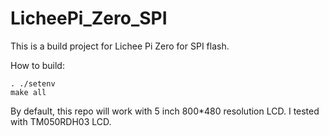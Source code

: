 # LicheePi_Zero_SPI

This is a build project for Lichee Pi Zero for SPI flash.

How to build:
```
. ./setenv
make all
```

By default, this repo will work with 5 inch 800*480 resolution LCD.
I tested with TM050RDH03 LCD. 

